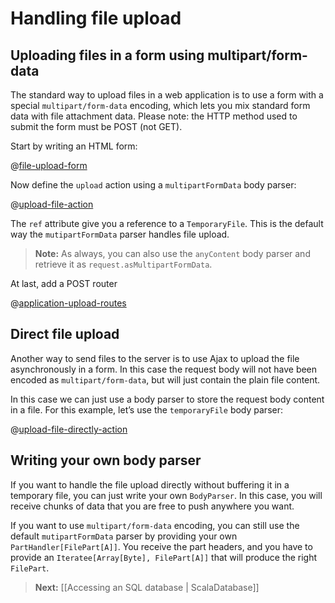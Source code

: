 <!--- Copyright (C) 2009-2013 Typesafe Inc. <http://www.typesafe.com> -->
# Handling file upload

## Uploading files in a form using multipart/form-data

The standard way to upload files in a web application is to use a form with a special `multipart/form-data` encoding, which lets you mix standard form data with file attachment data. Please note: the HTTP method used to submit the form must be POST (not GET). 

Start by writing an HTML form:

@[file-upload-form](code/scalaguide/templates/views/uploadForm.scala.html)


Now define the `upload` action using a `multipartFormData` body parser:

@[upload-file-action](code/ScalaFileUpload.scala)


The `ref` attribute give you a reference to a `TemporaryFile`. This is the default way the `mutipartFormData` parser handles file upload.

> **Note:** As always, you can also use the `anyContent` body parser and retrieve it as `request.asMultipartFormData`.

At last, add a POST router

@[application-upload-routes](code/scalaguide.upload.fileupload.routes)


## Direct file upload

Another way to send files to the server is to use Ajax to upload the file asynchronously in a form. In this case the request body will not have been encoded as `multipart/form-data`, but will just contain the plain file content.

In this case we can just use a body parser to store the request body content in a file. For this example, let’s use the `temporaryFile` body parser:

@[upload-file-directly-action](code/ScalaFileUpload.scala)

## Writing your own body parser

If you want to handle the file upload directly without buffering it in a temporary file, you can just write your own `BodyParser`. In this case, you will receive chunks of data that you are free to push anywhere you want.

If you want to use `multipart/form-data` encoding, you can still use the default `mutipartFormData` parser by providing your own `PartHandler[FilePart[A]]`. You receive the part headers, and you have to provide an `Iteratee[Array[Byte], FilePart[A]]` that will produce the right `FilePart`.

> **Next:** [[Accessing an SQL database | ScalaDatabase]]
